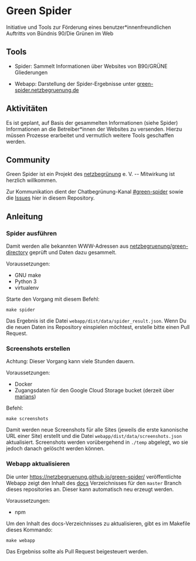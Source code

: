 # Green Spider

Initiative und Tools zur Förderung eines benutzer*innenfreundlichen Auftritts von Bündnis 90/Die Grünen im Web

## Tools

- Spider: Sammelt Informationen über Websites von B90/GRÜNE Gliederungen

- Webapp: Darstellung der Spider-Ergebnisse unter [green-spider.netzbegruenung.de](https://green-spider.netzbegruenung.de/)

## Aktivitäten

Es ist geplant, auf Basis der gesammelten Informationen (siehe Spider) Informationen an die Betreiber*innen der Websites zu versenden. Hierzu müssen Prozesse erarbeitet und vermutlich weitere Tools geschaffen werden.

## Community

Green Spider ist ein Projekt des [netzbegrünung](https://blog.netzbegruenung.de/) e. V. -- Mitwirkung ist herzlich willkommen.

Zur Kommunikation dient der Chatbegrünung-Kanal [#green-spider](https://chatbegruenung.de/channel/green-spider) sowie die [Issues](https://github.com/netzbegruenung/green-spider/issues) hier in diesem Repository.

## Anleitung

### Spider ausführen

Damit werden alle bekannten WWW-Adressen aus [netzbegruenung/green-directory](https://github.com/netzbegruenung/green-directory) geprüft und Daten dazu gesammelt.

Voraussetzungen:

- GNU make
- Python 3
- virtualenv

Starte den Vorgang mit diesem Befehl:

```nohighlight
make spider
```

Das Ergebnis ist die Datei `webapp/dist/data/spider_result.json`. Wenn Du die neuen Daten ins Repository einspielen möchtest, erstelle bitte einen Pull Request.

### Screenshots erstellen

Achtung: Dieser Vorgang kann viele Stunden dauern.

Voraussetzungen:

- Docker
- Zugangsdaten für den Google Cloud Storage bucket (derzeit über [marians](https://github.com/marians))

Befehl:

```
make screenshots
```

Damit werden neue Screenshots für alle Sites (jeweils die erste kanonische URL einer Site) erstellt und die Datei `webapp/dist/data/screenshots.json` aktualisiert. Screenshots werden vorübergehend in `./temp` abgelegt, wo sie jedoch danach gelöscht werden können.

### Webapp aktualisieren

Die unter https://netzbegruenung.github.io/green-spider/ veröffentlichte Webapp zeigt den Inhalt des [docs](https://github.com/netzbegruenung/green-spider/tree/master/docs) Verzeichnisses für den `master` Branch dieses repositories an. Dieser kann automatisch neu erzeugt werden.

Voraussetzungen:

- npm

Um den Inhalt des docs-Verzeichnisses zu aktualisieren, gibt es im Makefile dieses Kommando:

```nohighlight
make webapp
```

Das Ergebniss sollte als Pull Request beigesteuert werden.
